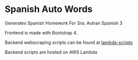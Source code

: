 # Spanish Auto Words
Generates Spanish Homework For Sra. Autran Spanish 3

Frontend is made with Bootstrap 4.

Backend webscraping scripts can be found at [lambda-scripts](https://github.com/K9-guardian/lambda-scripts)

Backend scripts are hosted on AWS Lambda